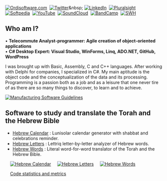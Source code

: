 [![Ordisoftware.com](https://img.shields.io/badge/-Ordisoftware.com-355F90?logo=WordPress&logoColor=white)](https://www.ordisoftware.com)&nbsp;
[![Twitter](https://img.shields.io/badge/Twitter-%231DA1F2.svg?logo=Twitter&logoColor=white)]([https://twitter.com/ordisoftware](https://x.com/ordisoftware))&nbsp;
[![LinkedIn](https://img.shields.io/badge/LinkedIn-%230077B5.svg?logo=linkedin&logoColor=white)](https://linkedin.com/in/ordisoftware)&nbsp;
[![Pluralsight](https://img.shields.io/badge/PluralSight-DA3050?logo=pluralsight&logoColor=white)](https://app.pluralsight.com/profile/ordisoftware)&nbsp;
[![Softpedia](https://img.shields.io/badge/-Softpedia-405075?logo=Stripe&logoColor=white)](https://www.softpedia.com/publisher/Olivier-Rogier-104580.html)&nbsp;
[![YouTube](https://img.shields.io/badge/YouTube-%23FF0000.svg?logo=YouTube&logoColor=white)](https://www.youtube.com/@ordisoftware)&nbsp;
[![SoundCloud](https://img.shields.io/badge/SoundCloud-FF5500?logo=soundcloud&logoColor=white)](https://soundcloud.com/user-918750883)&nbsp;
[![BandCamp](https://img.shields.io/badge/BandCamp-1DA0C3?logo=bandcamp&logoColor=white)](https://ordisoftware.bandcamp.com)&nbsp;
[![SWH](https://www.ordisoftware.com/wp-content/theming/social/badge-software-heritage.png)](https://archive.softwareheritage.org/browse/search/?q=Ordisoftware)&nbsp;

## Who am I?

• **Telecommute Analyst-programmer: Agile creation of object-oriented applications**<br>
• **C# Desktop Expert: Visual Studio, WinForms, Linq, ADO.NET, GitHub, WordPress**

I was brought up with Basic, Assembly, C and C++ languages. After working with Delphi for companies, I specialized in C#. My main aptitude is the object code and the conceptualization of the data and its processing. Programming is a passion both as a job and as a leisure that one never tire of as there are so many things to discover, to learn and to achieve.

[![Manufacturing Software Guidelines](https://img.shields.io/badge/-Manufacturing%20Software%20Guidelines-355F90?logo=MicrosoftWord&logoColor=white)](https://github.com/Ordisoftware/Guidelines)&nbsp;

## Software to study and translate the Torah and the Hebrew Bible

- [Hebrew Calendar](https://github.com/Ordisoftware/Hebrew-Calendar) : Lunisolar calendar generator with shabbat and celebrations reminder.
- [Hebrew Letters](https://github.com/Ordisoftware/Hebrew-Letters) : Lettriq letter-by-letter analyzer of Hebrew words.
- [Hebrew Words](https://github.com/Ordisoftware/Hebrew-Words) : Literal word-for-word translator of the Torah and the Hebrew Bible.

&nbsp;&nbsp;&nbsp;&nbsp;[![Hebrew Calendar](https://www.ordisoftware.com/uploads/2021/03/01-hebrew-calendar-viewmonth-en-200x148.png?resize=200%2C140&ssl=1 "Hebrew Calendar")](https://github.com/Ordisoftware/Hebrew-Calendar)&nbsp;&nbsp;&nbsp;&nbsp;&nbsp;[![Hebrew Letters](https://www.ordisoftware.com/uploads/2021/03/hebrew-letters-analyze-en-150x146.png?resize=150%2C146&ssl=1 "Hebrew Letters")](https://github.com/Ordisoftware/Hebrew-Letters)&nbsp;&nbsp;&nbsp;&nbsp;&nbsp;[![Hebrew Words](https://www.ordisoftware.com/uploads/2022/08/hebrew-words-verses-en-200x151.png?resize=185%2C140&ssl=1 "Hebrew Words")](https://github.com/Ordisoftware/Hebrew-Words)

&nbsp;&nbsp;&nbsp;&nbsp;[Code statistics and metrics](https://github.com/Ordisoftware/Ordisoftware/blob/main/Code%20statistics%20and%20metrics.md)
